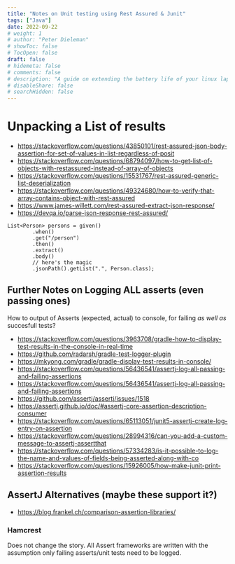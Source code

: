 ```yaml
---
title: "Notes on Unit testing using Rest Assured & Junit"
tags: ["Java"]
date: 2022-09-22
# weight: 1
# author: "Peter Dieleman"
# showToc: false
# TocOpen: false
draft: false
# hidemeta: false
# comments: false
# description: "A guide on extending the battery life of your linux laptop"
# disableShare: false
# searchHidden: false
---
```


# Unpacking a List of results

- <https://stackoverflow.com/questions/43850101/rest-assured-json-body-assertion-for-set-of-values-in-list-regardless-of-posit>
- <https://stackoverflow.com/questions/68794097/how-to-get-list-of-objects-with-restassured-instead-of-array-of-objects>
- <https://stackoverflow.com/questions/15531767/rest-assured-generic-list-deserialization>
- <https://stackoverflow.com/questions/49324680/how-to-verify-that-array-contains-object-with-rest-assured>
- <https://www.james-willett.com/rest-assured-extract-json-response/>
- <https://devqa.io/parse-json-response-rest-assured/>

```
List<Person> persons = given()
        .when()
        .get("/person")
        .then()
        .extract()
        .body()
        // here's the magic
        .jsonPath().getList(".", Person.class);
```

## Further Notes on Logging ALL asserts (even passing ones)

How to output of Asserts (expected, actual) to console, for failing _as well as_ succesfull tests?

- <https://stackoverflow.com/questions/3963708/gradle-how-to-display-test-results-in-the-console-in-real-time>
- <https://github.com/radarsh/gradle-test-logger-plugin>
- <https://mkyong.com/gradle/gradle-display-test-results-in-console/>
- <https://stackoverflow.com/questions/56436541/assertj-log-all-passing-and-failing-assertions>
- <https://stackoverflow.com/questions/56436541/assertj-log-all-passing-and-failing-assertions>
- <https://github.com/assertj/assertj/issues/1518>
- <https://assertj.github.io/doc/#assertj-core-assertion-description-consumer>
- <https://stackoverflow.com/questions/65113051/junit5-assertj-create-log-entry-on-assertion>
- <https://stackoverflow.com/questions/28994316/can-you-add-a-custom-message-to-assertj-assertthat>
- <https://stackoverflow.com/questions/57334283/is-it-possible-to-log-the-name-and-values-of-fields-being-asserted-along-with-co>
- <https://stackoverflow.com/questions/15926005/how-make-junit-print-assertion-results>

## AssertJ Alternatives (maybe these support it?)

- <https://blog.frankel.ch/comparison-assertion-libraries/>

### Hamcrest

Does not change the story. All Assert frameworks are written with the assumption only failing asserts/unit tests need to be logged.
